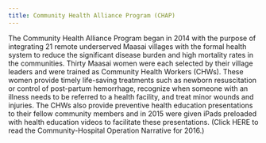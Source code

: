 ```yaml
---
title: Community Health Alliance Program (CHAP)
---
```

The Community Health Alliance Program began in 2014 with the purpose of integrating 21 remote underserved Maasai villages with the formal health system to reduce the significant disease burden and high mortality rates in the communities. Thirty Maasai women were each selected by their village leaders and were trained as Community Health Workers (CHWs). These women provide timely life-saving treatments such as newborn resuscitation or control of post-partum hemorrhage, recognize when someone with an illness needs to be referred to a health facility, and treat minor wounds and injuries. The CHWs also provide preventive health education presentations to their fellow community members and in 2015 were given iPads preloaded with health education videos to facilitate these presentations. (Click HERE to read the Community-Hospital Operation Narrative for 2016.)